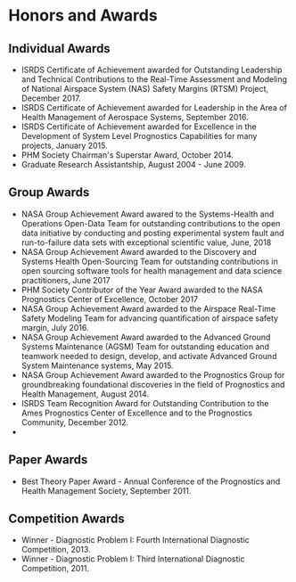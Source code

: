 # Honors and Awards

## Individual Awards

* ISRDS Certificate of Achievement awarded for Outstanding Leadership and Technical Contributions to the Real-Time Assessment and Modeling of National Airspace System (NAS) Safety Margins (RTSM) Project, December 2017.
* ISRDS Certificate of Achievement awarded for Leadership in the Area of Health Management of Aerospace Systems, September 2016.
* ISRDS Certificate of Achievement awarded for Excellence in the Development of System Level Prognostics Capabilities for many projects, January 2015.
* PHM Society Chairman's Superstar Award, October 2014.
* Graduate Research Assistantship, August 2004 - June 2009.


## Group Awards

* NASA Group Achievement Award awared to the Systems-Health and Operations Open-Data Team for outstanding contributions to the open data initiative by conducting and posting experimental system fault and run-to-failure data sets with exceptional scientific value, June, 2018 
* NASA Group Achievement Award awarded to the Discovery and Systems Health Open-Sourcing Team for outstanding contributions in open sourcing software tools for health management and data science practitioners, June 2017
* PHM Society Contributor of the Year Award awarded to the NASA Prognostics Center of Excellence, October 2017
* NASA Group Achievement Award awarded to the Airspace Real-Time Safety Modeling Team for advancing quantification of airspace safety margin, July 2016.
* NASA Group Achievement Award awarded to the Advanced Ground Systems Maintenance (AGSM) Team for outstanding education and teamwork needed to design, develop, and activate Advanced Ground System Maintenance systems, May 2015.
* NASA Group Achievement Award awarded to the Prognostics Group for groundbreaking foundational discoveries in the field of Prognostics and Health Management, August 2014.
* ISRDS Team Recognition Award for Outstanding Contribution to the Ames Prognostics Center of Excellence and to the Prognostics Community, December 2012. 
* 
## ​Paper Awards

* Best Theory Paper Award - Annual Conference of the Prognostics and Health Management Society, September 2011.

## Competition Awards

* Winner - Diagnostic Problem I: Fourth International Diagnostic Competition, 2013.
* Winner - Diagnostic Problem I: Third International Diagnostic Competition, 2011.